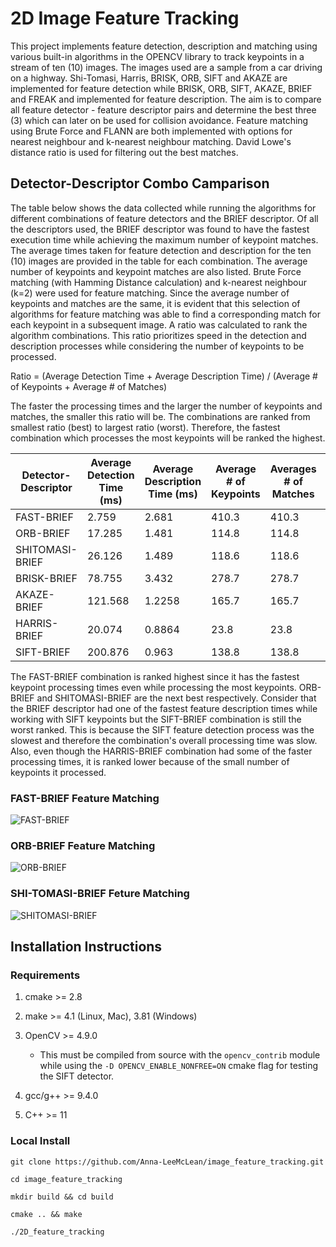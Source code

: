 # 2D Image Feature Tracking

This project implements feature detection, description and matching using various built-in algorithms in the OPENCV library to track keypoints
in a stream of ten (10) images. The images used are a sample from a car driving on a highway. Shi-Tomasi, Harris, BRISK, ORB, SIFT and AKAZE are implemented for feature detection while BRISK, ORB, SIFT, AKAZE, BRIEF and FREAK and implemented for feature description. The aim is to compare
all feature detector - feature descriptor pairs and determine the best three (3) which can later on be used for collision avoidance. Feature matching using Brute Force and FLANN are both implemented with options for nearest neighbour and k-nearest neighbour matching. David Lowe's distance ratio is used for filtering out the best matches.

## Detector-Descriptor Combo Camparison

The table below shows the data collected while running the algorithms for different combinations of feature detectors and the BRIEF descriptor. Of all the descriptors used, the BRIEF descriptor was found to have the fastest execution time while achieving the maximum number of keypoint matches. The average times taken for feature detection and description for the ten (10) images are provided in the table for each combination. The average number of keypoints and keypoint matches are also listed. Brute Force matching (with Hamming Distance calculation) and k-nearest neighbour (k=2) were used for feature matching. Since the average number of keypoints and matches are the same, it is evident that this selection of algorithms for feature matching was able to find a corresponding match for each keypoint in a subsequent image. A ratio was calculated to rank the algorithm combinations. This ratio prioritizes speed in the detection and description processes while considering the number of keypoints to be processed. 

Ratio = (Average Detection Time + Average Description Time)   /   (Average # of Keypoints + Average # of Matches)

The faster the processing times and the larger the number of keypoints and matches, the smaller this ratio will be. The combinations are ranked from smallest ratio (best) to largest ratio (worst). Therefore, the fastest combination which processes the most keypoints will be ranked the highest. 

| Detector-Descriptor| Average Detection Time (ms)| Average Description Time (ms)| Average # of Keypoints| Averages # of Matches| Ratio | Overall Ranking
|--|--|--|--|--|--|--|
| FAST-BRIEF         |2.759                       |2.681                         |410.3                  |410.3                 |0.0066 |1
| ORB-BRIEF          |17.285                      |1.481                         |114.8                  |114.8                 |0.0817 |2
| SHITOMASI-BRIEF    |26.126                      |1.489                         |118.6                  |118.6                 |0.1164 |3 
| BRISK-BRIEF        |78.755                      |3.432                         |278.7                  |278.7                 |0.1474 |4 
| AKAZE-BRIEF        |121.568                     |1.2258                        |165.7                  |165.7                 |0.3705 |5 
| HARRIS-BRIEF       |20.074                      |0.8864                        |23.8                   |23.8                  |0.4403 |6
| SIFT-BRIEF         |200.876                     |0.963                         |138.8                  |138.8                 |0.7271 |7


The FAST-BRIEF combination is ranked highest since it has the fastest keypoint processing times even while processing the most keypoints. ORB-BRIEF and SHITOMASI-BRIEF are the next best respectively. Consider that the BRIEF descriptor had one of the fastest feature description times while working with SIFT keypoints but the SIFT-BRIEF combination is still the worst ranked. This is because the SIFT feature detection process was the slowest and therefore the combination's overall processing time was slow. Also, even though the HARRIS-BRIEF combination had some of the faster processing times, it is ranked lower because of the small number of keypoints it processed. 

### FAST-BRIEF Feature Matching
![FAST-BRIEF](https://github.com/Anna-LeeMcLean/image_feature_tracking/assets/60242931/117f90b9-f512-4c0c-a1fe-25f0488ccc2e)

### ORB-BRIEF Feature Matching
![ORB-BRIEF](https://github.com/Anna-LeeMcLean/image_feature_tracking/assets/60242931/6f0d5808-2108-4463-a259-f74d78124688)

### SHI-TOMASI-BRIEF Feture Matching
![SHITOMASI-BRIEF](https://github.com/Anna-LeeMcLean/image_feature_tracking/assets/60242931/4a3c8fac-cfb5-491b-b76f-995009420aea)

## Installation Instructions

### Requirements
1. cmake >= 2.8

2. make >= 4.1 (Linux, Mac), 3.81 (Windows)

3. OpenCV >= 4.9.0
    * This must be compiled from source with the `opencv_contrib` module while using the `-D OPENCV_ENABLE_NONFREE=ON` cmake flag for testing the SIFT detector. 

4. gcc/g++ >= 9.4.0

5. C++ >= 11

### Local Install

`git clone https://github.com/Anna-LeeMcLean/image_feature_tracking.git`

`cd image_feature_tracking`

`mkdir build && cd build`

`cmake .. && make`

`./2D_feature_tracking`
